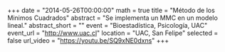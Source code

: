 +++
date = "2014-05-26T00:00:00"
math = true
title = "Método de los Minimos Cuadrados"
abstract = "Se implementa un MMC en un modelo lineal."
abstract_short = ""
event = "Bioestadística, Psicología, UAC"
event_url = "http://www.uac.cl"
location = "UAC, San Felipe"
selected = false
url_video = "https://youtu.be/SQ9xNE0dxns"
+++
